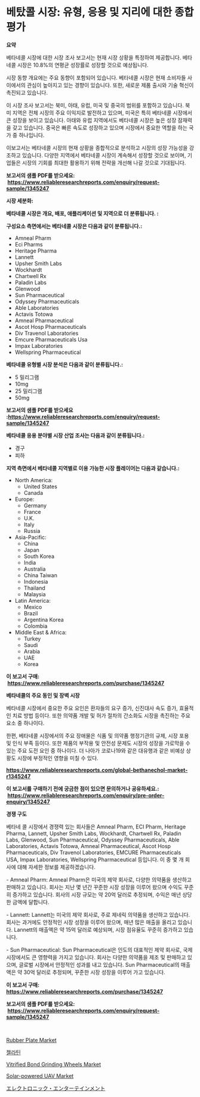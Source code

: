 <p><h1>베탔콜 시장: 유형, 응용 및 지리에 대한 종합 평가</h1></p><p><strong>요약</strong></p>
<p><p>베타네콜 시장에 대한 시장 조사 보고서는 현재 시장 상황을 특정하여 제공합니다. 베타네콜 시장은 10.8%의 연평균 성장률로 성장할 것으로 예상됩니다. </p><p>시장 동향 개요에는 주요 동향이 포함되어 있습니다. 베타네콜 시장은 현재 소비자들 사이에서의 관심이 높아지고 있는 경향이 있습니다. 또한, 새로운 제품 출시와 기술 혁신이 촉진되고 있습니다. </p><p>이 시장 조사 보고서는 북미, 아태, 유럽, 미국 및 중국의 범위를 포함하고 있습니다. 북미 지역은 전체 시장의 주요 이익지로 발전하고 있으며, 미국은 특히 베타네콜 시장에서 큰 성장을 보이고 있습니다. 아태와 유럽 지역에서도 베타네콜 시장은 높은 성장 잠재력을 갖고 있습니다. 중국은 빠른 속도로 성장하고 있으며 시장에서 중요한 역할을 하는 국가 중 하나입니다.</p><p>이보고서는 베타네콜 시장의 현재 상황을 종합적으로 분석하고 시장의 성장 가능성을 강조하고 있습니다. 다양한 지역에서 베타네콜 시장이 계속해서 성장할 것으로 보이며, 기업들은 시장의 기회를 최대한 활용하기 위해 전략을 개선해 나갈 것으로 기대됩니다.</p></p>
<p><strong>보고서의 샘플 PDF를 받으세요: &nbsp;<a href="https://www.reliableresearchreports.com/enquiry/request-sample/1345247">https://www.reliableresearchreports.com/enquiry/request-sample/1345247</a></strong></p>
<p><strong>시장 세분화:</strong></p>
<p><strong> 베타네콜 시장은 개요, 배포, 애플리케이션 및 지역으로 더 분류됩니다. :</strong></p>
<p><strong>구성요소 측면에서는 베타네콜 시장은 다음과 같이 분류됩니다.:</strong></p>
<p><ul><li>Amneal Pharm</li><li>Eci Pharms</li><li>Heritage Pharma</li><li>Lannett</li><li>Upsher Smith Labs</li><li>Wockhardt</li><li>Chartwell Rx</li><li>Paladin Labs</li><li>Glenwood</li><li>Sun Pharmaceutical</li><li>Odyssey Pharmaceuticals</li><li>Able Laboratories</li><li>Actavis Totowa</li><li>Amneal Pharmaceutical</li><li>Ascot Hosp Pharmaceuticals</li><li>Div Travenol Laboratories</li><li>Emcure Pharmaceuticals Usa</li><li>Impax Laboratories</li><li>Wellspring Pharmaceutical</li></ul></p>
<p><strong> 베타네콜 유형별 시장 분석은 다음과 같이 분류됩니다.:</strong></p>
<p><ul><li>5 밀리그램</li><li>10mg</li><li>25 밀리그램</li><li>50mg</li></ul></p>
<p><strong>보고서의 샘플 PDF를 받으세요 :<a href="https://www.reliableresearchreports.com/enquiry/request-sample/1345247">https://www.reliableresearchreports.com/enquiry/request-sample/1345247</a></strong></p>
<p><strong> 베타네콜 응용 분야별 시장 산업 조사는 다음과 같이 분류됩니다.:</strong></p>
<p><ul><li>경구</li><li>피하</li></ul></p>
<p><strong>지역 측면에서 베타네콜 지역별로 이용 가능한 시장 플레이어는 다음과 같습니다.:</strong></p>
<p><ul>
    <li>
        North America:
        <ul>
            <li>United States</li>
            <li>Canada</li>
        </ul>
    </li>
    <li>
        Europe:
        <ul>
            <li>Germany</li>
            <li>France</li>
            <li>U.K.</li>
            <li>Italy</li>
            <li>Russia</li>
        </ul>
    </li>
    <li>
        Asia-Pacific:
        <ul>
            <li>China</li>
            <li>Japan</li>
            <li>South Korea</li>
            <li>India</li>
            <li>Australia</li>
            <li>China Taiwan</li>
            <li>Indonesia</li>
            <li>Thailand</li>
            <li>Malaysia</li>
        </ul>
    </li>
    <li>
        Latin America:
        <ul>
            <li>Mexico</li>
            <li>Brazil</li>
            <li>Argentina Korea</li>
            <li>Colombia</li>
        </ul>
    </li>
    <li>
        Middle East & Africa:
        <ul>
            <li>Turkey</li>
            <li>Saudi</li>
            <li>Arabia</li>
            <li>UAE</li>
            <li>Korea</li>
        </ul>
    </li>
    </ul></p>
<p><strong>이 보고서 구매: &nbsp;<a href="https://www.reliableresearchreports.com/purchase/1345247">https://www.reliableresearchreports.com/purchase/1345247</a></strong></p>
<p><strong>베타네콜의 주요 동인 및 장벽 시장</strong></p>
<p><p>베타네콜 시장에서 중요한 주요 요인은 환자들의 요구 증가, 신진대사 속도 증가, 효율적인 치료 방법 등이다. 또한 의약품 개발 및 허가 절차의 간소화도 시장을 촉진하는 주요 요소 중 하나이다.</p><p>한편, 베타네콜 시장에서의 주요 장애물은 식품 및 의약품 행정기관의 규제, 시장 포용 및 인식 부족 등이다. 또한 제품의 부작용 및 안전성 문제도 시장의 성장을 가로막을 수 있는 주요 도전 요인 중 하나이다. 더 나아가 코로나19와 같은 대유행과 같은 비예상 상황도 시장에 부정적인 영향을 미칠 수 있다.</p></p>
<p><strong><a href="https://www.reliableresearchreports.com/global-bethanechol-market-r1345247">https://www.reliableresearchreports.com/global-bethanechol-market-r1345247</a></strong></p>
<p><strong>이 보고서를 구매하기 전에 궁금한 점이 있으면 문의하거나 공유하세요.: &nbsp;<a href="https://www.reliableresearchreports.com/enquiry/pre-order-enquiry/1345247">https://www.reliableresearchreports.com/enquiry/pre-order-enquiry/1345247</a></strong></p>
<p><strong>경쟁 구도</strong></p>
<p><p>베타네 콜 시장에서 경쟁력 있는 회사들은 Amneal Pharm, ECI Pharm, Heritage Pharma, Lannett, Upsher Smith Labs, Wockhardt, Chartwell Rx, Paladin Labs, Glenwood, Sun Pharmaceutical, Odyssey Pharmaceuticals, Able Laboratories, Actavis Totowa, Amneal Pharmaceutical, Ascot Hosp Pharmaceuticals, Div Travenol Laboratories, EMCURE Pharmaceuticals USA, Impax Laboratories, Wellspring Pharmaceutical 등입니다. 이 중 몇 개 회사에 대해 자세한 정보를 제공하겠습니다.</p><p>- Amneal Pharm: Amneal Pharm은 미국의 제약 회사로, 다양한 의약품을 생산하고 판매하고 있습니다. 회사는 지난 몇 년간 꾸준한 시장 성장을 이루어 왔으며 수익도 꾸준히 증가하고 있습니다. 회사의 시장 규모는 약 20억 달러로 추정되며, 수익은 매년 상당한 금액에 달합니다.</p><p>- Lannett: Lannett는 미국의 제약 회사로, 주로 제네릭 의약품을 생산하고 있습니다. 회사는 과거에도 안정적인 시장 성장을 이루어 왔으며, 매년 많은 매출을 올리고 있습니다. Lannett의 매출액은 약 15억 달러로 예상되며, 시장 점유율도 꾸준히 증가하고 있습니다.</p><p>- Sun Pharmaceutical: Sun Pharmaceutical은 인도의 대표적인 제약 회사로, 국제 시장에서도 큰 영향력을 가지고 있습니다. 회사는 다양한 의약품을 제조 및 판매하고 있으며, 글로벌 시장에서 안정적인 성과를 내고 있습니다. Sun Pharmaceutical의 매출액은 약 30억 달러로 추정되며, 꾸준한 시장 성장을 이루어 가고 있습니다.</p></p>
<p><strong>이 보고서 구매: &nbsp; <a href="https://www.reliableresearchreports.com/purchase/1345247">https://www.reliableresearchreports.com/purchase/1345247</a></strong></p>
<p><strong>보고서의 샘플 PDF를 받으세요: &nbsp;<a href="https://www.reliableresearchreports.com/enquiry/request-sample/1345247">https://www.reliableresearchreports.com/enquiry/request-sample/1345247</a></strong><strong></strong></p>
<p>&nbsp;</p>
<p><p><a href="https://issuu.com/reportprime-2/docs/rubber-plate-market-size-2030.pptx">Rubber Plate Market</a></p><p><a href="https://medium.com/@howaoole34545/%EC%A0%A4%EB%9D%BC%ED%8B%B4-%EC%8B%9C%EC%9E%A5-%EC%84%B1%EA%B3%B5%EC%A0%81%EC%9D%B8-%EB%B9%84%EC%A6%88%EB%8B%88%EC%8A%A4-%EC%A0%84%EB%9E%B5%EC%9D%98-%ED%95%B5%EC%8B%AC-2031%EB%85%84%EA%B9%8C%EC%A7%80-%EC%98%88%EC%B8%A1-e9e6f4795a33">젤라틴</a></p><p><a href="https://www.linkedin.com/pulse/vitrified-bond-grinding-wheels-market-size-trends-growth-outlook-k2xze?trackingId=IlsRfyd9RTgpb%2Baxa7jeJQ%3D%3D">Vitrified Bond Grinding Wheels Market</a></p><p><a href="https://github.com/mabutironaldo/Market-Research-Report-List-4/blob/main/solar-powered-uav-market.md">Solar-powered UAV Market</a></p><p><a href="https://medium.com/@raap8632/%E9%9B%BB%E5%AD%90%E3%82%A8%E3%83%B3%E3%82%BF%E3%83%BC%E3%83%86%E3%82%A4%E3%83%B3%E3%83%A1%E3%83%B3%E3%83%88%E5%B8%82%E5%A0%B4-%E7%AB%B6%E4%BA%89%E5%88%86%E6%9E%90-%E5%B8%82%E5%A0%B4%E5%8B%95%E5%90%91%E3%81%8A%E3%82%88%E3%81%B32031%E5%B9%B4%E3%81%BE%E3%81%A7%E3%81%AE%E4%BA%88%E6%B8%AC-b0a37dad50cb">エレクトロニック・エンターテインメント</a></p></p>